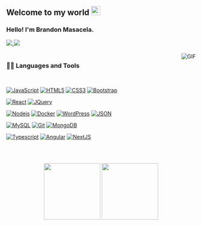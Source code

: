 ## Welcome to my world <img src="https://github.com/TheDudeThatCode/TheDudeThatCode/blob/master/Assets/Earth.gif" width="24px">

### Hello! I'm Brandon Masacela.

<a target="_blank" href="https://www.linkedin.com/in/brandon-masacela-a1415b220/">
  <img src="https://img.shields.io/badge/-LinkedIn-0077B5?style=for-the-badge&logo=Linkedin&logoColor=white" />
</a>

<a target="_blank" href="mailto:masacelabrandon@gmail.com">
  <img src="https://img.shields.io/badge/-Gmail-D14836?style=for-the-badge&logo=Gmail&logoColor=white" />
</a>

<br />
<br />

  <img align="right" alt="GIF" src="https://media3.giphy.com/media/v1.Y2lkPTc5MGI3NjExNGM3N29pbzV2bGl5aWxxcTE3ZHRpZnBuem4zNWxsaGlhMW11YTBmNCZlcD12MV9pbnRlcm5hbF9naWZfYnlfaWQmY3Q9Zw/l5IcRY8ZIR6yQ/giphy.gif" />
  
### 👨‍💻 Languages and Tools

<br />

[![JavaScript](https://img.shields.io/badge/-JavaScript-black?style=flat&logo=javascript&link=https://github.com/BrandonMasacela)](https://github.com/BrandonMasacela) 
[![HTML5](https://img.shields.io/badge/-HTML5-E34F26?style=flat&logo=html5&logoColor=white&link=https://github.com/BrandonMasacela)](https://github.com/BrandonMasacela) 
[![CSS3](https://img.shields.io/badge/-CSS3-1572B6?style=flat&logo=css3&link=https://github.com/BrandonMasacela)](https://github.com/BrandonMasacela) 
[![Bootstrap](https://img.shields.io/badge/-Bootstrap-563D7C?style=flat&logo=bootstrap&link=https://github.com/BrandonMasacela)](https://github.com/BrandonMasacela) 

[![React](https://img.shields.io/badge/-React-black?style=flat&logo=react&link=https://github.com/BrandonMasacela)](https://github.com/BrandonMasacela) 
[![JQuery](https://img.shields.io/badge/-JQuery-blue?style=flat&logo=jquery&link=https://github.com/BrandonMasacela)](https://github.com/BrandonMasacela) 

[![Nodejs](https://img.shields.io/badge/-Nodejs-green?style=flat&logo=Node.js&link=https://github.com/BrandonMasacela)](https://github.com/BrandonMasacela) 
[![Docker](https://img.shields.io/badge/-Docker-black?style=flat&logo=docker&link=https://github.com/BrandonMasacela)](https://github.com/BrandonMasacela) 
[![WordPress](https://img.shields.io/badge/-WordPress-blue?style=flat&logo=wordpress&link=https://github.com/BrandonMasacela)](https://github.com/BrandonMasacela) 
[![JSON](https://img.shields.io/badge/-json-02569B?style=flat&logo=json&link=https://github.com/BrandonMasacela)](https://github.com/BrandonMasacela)

[![MySQL](https://img.shields.io/badge/-MySQL-black?style=flat&logo=mysql&link=https://github.com/BrandonMasacela)](https://github.com/BrandonMasacela)
[![Git](https://img.shields.io/badge/-Git-black?style=flat&logo=git&link=https://github.com/BrandonMasacela)](https://github.com/BrandonMasacela) 
[![MongoDB](https://img.shields.io/badge/-MongoDB-FCA121?style=flat&logo=mongodb&link=https://github.com/BrandonMasacela)](https://gitlab.com/BrandonMasacela) 

[![Typescript](https://img.shields.io/badge/-TypeScript-white?style=flat&logo=typescript&link=https://github.com/BrandonMasacela)](https://github.com/BrandonMasacela)
[![Angular](https://img.shields.io/badge/-Angular-red?style=flat&logo=angular&link=https://github.com/BrandonMasacela)](https://github.com/BrandonMasacela) 
[![NextJS](https://img.shields.io/badge/-NextJS-black?style=flat&logo=nextjs&link=https://github.com/BrandonMasacela)](https://github.com/BrandonMasacela)

<br />
<br />

<p align= "center">
  <img height= "150" src="https://github-readme-stats.vercel.app/api?username=BrandonMasacela&theme=react&show_icons=true&include_all_commits=true" />
  <img height= "150" src="https://github-readme-stats.vercel.app/api/top-langs/?username=BrandonMasacela&theme=react&layout=compact" />
</p>
